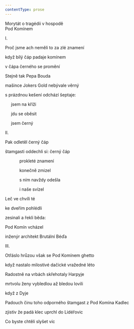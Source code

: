 ```yaml
---
contentType: prose
---
```


<section>

Morytát o tragédii v hospodě  
Pod Komínem

I.

Proč jsme ach neměli to za zlé znamení

když bílý čáp padaje komínem

v čápa černého se promění

Stejně tak Pepa Bouda

mašince Jokers Gold nebývale věrný

s prázdnou kešení odchází šeptaje:

     jsem na kříži

     jdu se oběsit

     jsem černý

II.

Pak odletěl černý čáp

štamgasti oddechli si: černý čáp

            prokleté znamení

            konečně zmizel

            s ním navždy odešla

            i naše svízel

Leč ve chvíli té

ke dveřím pohlédli

zesinali a řekli běda:

Pod Komín vcházel

inženýr architekt Brutální Béďa

III.

Otřáslo hrůzou však se Pod Komínem ghetto

když nastalo milostivé dačické vražedné léto

Radostně na vrbách skřehotaly Harpyje

mrtvolu ženy vybledlou až bledou lovili

když z Dyje

Padouch činu toho odporného štamgast z Pod Komína Kadlec

zjistiv že padá klec uprchl do Lidéřovic

Co byste chtěli slyšet víc

</section>
